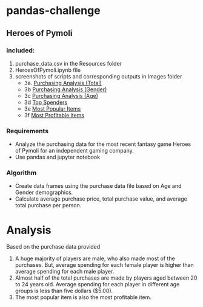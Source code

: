 # pandas-challenge
 
## Heroes of Pymoli

### included:
1. purchase_data.csv in the Resources folder
2. HeroesOfPymoli.ipynb file
3. screenshots of scripts and corresponding outputs in Images folder
   * 3a. [Purchasing Analysis (Total)](https://github.com/tratnikc/pandas-challenge/blob/main/HeroesOfPymoli/Images/Purchasing%20Analysis%20(Total).png)
   * 3b [Purchasing Analysis (Gender)](https://github.com/tratnikc/pandas-challenge/blob/main/HeroesOfPymoli/Images/Purchasing%20Analysis%20(Gender)%20-%20output.png)
   * 3c [Purchasing Analysis (Age)](https://github.com/tratnikc/pandas-challenge/blob/main/HeroesOfPymoli/Images/Purchasing%20Analysis%20(Age)%20-%20output.png)
   * 3d [Top Spenders](https://github.com/tratnikc/pandas-challenge/blob/main/HeroesOfPymoli/Images/Top%20Spenders%20-%20output.png)
   * 3e [Most Popular Items](https://github.com/tratnikc/pandas-challenge/blob/main/HeroesOfPymoli/Images/Most%20Popular%20Items%20-%20output.png)
   * 3f  [Most Profitable items](https://github.com/tratnikc/pandas-challenge/blob/main/HeroesOfPymoli/Images/Most%20Profitable%20Items.png)
  
### Requirements
* Analyze the purchasing data for the most recent fantasy game Heroes of Pymoli for an independent gaming company.
* Use pandas and jupyter notebook

### Algorithm
* Create data frames using the purchase data file based on Age and Gender demographics.
* Calculate average purchase price, total purchase value, and average total purchase per person.


# Analysis
Based on the purchase data provided
1. A huge majority of players are male, who also made most of the purchases. But, average spending for each female player is higher than average spending for each male player.
2. Almost half of the total purchases are made by players aged between 20 to 24 years old. Average spending for each player in different age groups is less than five dollars ($5.00).
3. The most popular item is also the most profitable item.

